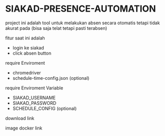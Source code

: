 # SIAKAD-PRESENCE-AUTOMATION

project ini adalah tool untuk melakukan absen secara otomatis tetapi tidak akurat pada (bisa saja telat tetapi pasti terabsen)

fitur saat ini adalah

- login ke siakad
- click absen button

require Enviroment

- chromedriver
- schedule-time-config.json (optional)

require Enviroment Variable

- SIAKAD_USERNAME
- SIAKAD_PASSWORD
- SCHEDULE_CONFIG (optional)

download link

image docker link

